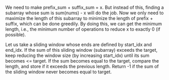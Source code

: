 We need to make prefix_sum + suffix_sum = x. But instead of this, finding a subarray whose sum is sum(nums) - x will do the job. Now we only need to maximize the length of this subarray to minimize the length of prefix + suffix, which can be done greedily. By doing this, we can get the minimum length, i.e., the minimum number of operations to reduce x to exactly 0 (if possible).

Let us take a sliding window whose ends are defined by start_idx and end_idx.
If the sum of this sliding window (subarray) exceeds the target, keep reducing the window size (by increasing start_idx) until its sum becomes <= target.
If the sum becomes equal to the target, compare the length, and store if it exceeds the previous length.
Return -1 if the sum of the sliding window never becomes equal to target.

